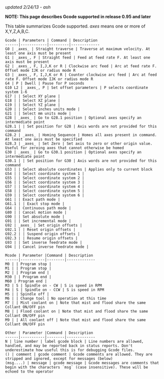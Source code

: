 _updated 2/24/13 - ash_

**NOTE: This page describes Gcode supported in release 0.95 and later**

This table summarizes Gcode supported. _axes_ means one or more of X,Y,Z,A,B,C. 

	Gcode | Parameters | Command | Description
	------|------------|---------|-------------
	G0 | _axes_ | Straight traverse | Traverse at maximum velocity. At least one axis must be present
	G1 | _axes_, F | Straight feed | Feed at feed rate F. At least one axis must be present
	G2 | _axes_, F, I,J,K or R | Clockwise arc feed | Arc at feed rate F. Offset mode IJK or radius mode R
	G3 | _axes_, F, I,J,K or R | Counter clockwise arc feed | Arc at feed rate F. Offset mode IJK or radius mode R
	G4 | P | Dwell | Pause for P seconds
	G10 L2 | _axes_, P | Set offset parameters | P selects coordinate system 1-6
	G17 | | Select XY plane |
	G18 | | Select XZ plane |
	G19 | | Select YZ plane |
	G20 | | Select inches units mode |
	G21 | | Select mm units mode |
	G28 | _axes_ | Go to G28.1 position | Optional axes specify an intermediate point
	G28.1 | | Set position for G28 | Axis words are not provided for this command
	G28.2 | _axes_ | Homing Sequence | Homes all axes present in command. At least one axis must be specified
	G28.3 | _axes_ | Set Zero | Set axis to zero or other origin value. Useful for zeroing axes that cannot otherwise be homed
	G30 | _axes_ | Go to G30.1 position | Optional axes specify an intermediate point
	G30.1 | | Set position for G30 | Axis words are not provided for this command
	G53 | | Select absolute coordinates | Applies only to current block
	G54 | | Select coordinate system 1 |
	G55 | | Select coordinate system 2 |
	G56 | | Select coordinate system 3 |
	G57 | | Select coordinate system 4 |
	G58 | | Select coordinate system 5 |
	G59 | | Select coordinate system 6 |
	G61 | | Exact path mode |
	G61.1 | | Exact stop mode |
	G64 | | Continuous path mode |
	G80 | | Cancel motion mode |
	G90 | | Set absolute mode |
	G91 | | Set incremental mode |
	G92 | _axes_ | Set origin offsets |
	G92.1 | | Reset origin offsets |
	G92.2 | | Suspend origin offsets |
	G92.3 | | Resume origin offsets |
	G93 | | Set inverse feedrate mode |
	G94 | | Cancel inverse feedrate mode |

 	Mcode | Parameter |Command | Description
	------|-----------|--------|-------------
	M0 | | Program stop |
	M1 | | Program stop |
	M2 | | Program end |
	M30 | | Program end |
	M60 | Program end |
	M3 | S | Spindle on - CW | S is speed in RPM
	M4 | S | Spindle on - CCW | S is speed in RPM
	M5 | | Spindle off |
	M6 | | Change tool | No operation at this time
	M7 | | Mist coolant on | Note that mist and flood share the same Collant ON/OFF pin
	M8 | | Flood coolant on | Note that mist and flood share the same Collant ON/OFF pin
	M9 | | All coolant off | Note that mist and flood share the same Collant ON/OFF pin

 	Other | Parameter |Command | Description
	------|-----------|--------|-------------
	N | line number | label gcode block | Line numbers are allowed, handled, and may be reported back in status reports. Don't underestimate how useful this is for debugging Gcode files.
	() | comment | gcode comment | Gcode comments are allowed. They are stripped and ignored, except for messages (below)
	(msg....) | message | gcode message | Gcode messages are comments that begin with the characters `msg` (case insensitive). These will be echoed to the operator 